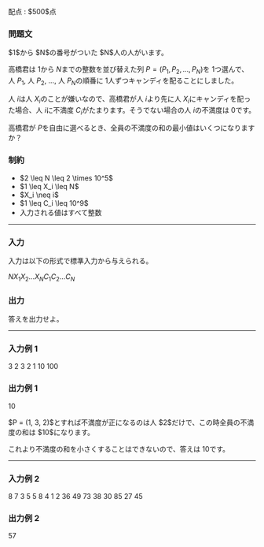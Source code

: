 
<div>

<span>

<span>

<p>
配点 : $500$点
</p>

<div>

<section>

### **問題文**

<p>
$1$から $N$の番号がついた $N$人の人がいます。

高橋君は $1$から $N$までの整数を並び替えた列 $P = (P_1, P_2, \dots, P_N)$を $1$つ選んで、 人 $P_1$, 人 $P_2$, $\dots$, 人 $P_N$の順番に $1$人ずつキャンディを配ることにしました。

人 $i$は人 $X_i$のことが嫌いなので、高橋君が人 $i$より先に人 $X_i$にキャンディを配った場合、人 $i$に不満度 $C_i$がたまります。そうでない場合の人 $i$の不満度は $0$です。

高橋君が $P$を自由に選べるとき、全員の不満度の和の最小値はいくつになりますか？
</p>

</section>

</div>

<div>

<section>

### **制約**

<ul>

<li>
$2 \leq N \leq 2 \times 10^5$
</li>

<li>
$1 \leq X_i \leq N$
</li>

<li>
$X_i \neq i$
</li>

<li>
$1 \leq C_i \leq 10^9$
</li>

<li>
入力される値はすべて整数
</li>

</ul>

</section>

</div>

---

<div>

<div>

<section>

### **入力**

<p>
入力は以下の形式で標準入力から与えられる。
</p>

<div>

$N$$X_1$$X_2$$\dots$$X_N$$C_1$$C_2$$\dots$$C_N$
</div>

</section>

</div>

<div>

<section>

### **出力**

<p>
答えを出力せよ。
</p>

</section>

</div>

</div>

---

<div>

<section>

### **入力例 1**

<div>

3
2 3 2
1 10 100

</div>

</section>

</div>

<div>

<section>

### **出力例 1**

<div>

10

</div>

<p>
$P = (1, 3, 2)$とすれば不満度が正になるのは人 $2$だけで、この時全員の不満度の和は $10$になります。

これより不満度の和を小さくすることはできないので、答えは $10$です。
</p>

</section>

</div>

---

<div>

<section>

### **入力例 2**

<div>

8
7 3 5 5 8 4 1 2
36 49 73 38 30 85 27 45

</div>

</section>

</div>

<div>

<section>

### **出力例 2**

<div>

57

</div>

</section>

</div>

</span>

</span>

</div>
